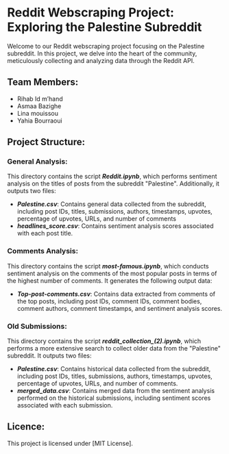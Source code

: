 
# Reddit Webscraping Project: Exploring the Palestine Subreddit 


Welcome to our Reddit webscraping project focusing on the Palestine subreddit. In this project, we delve into the heart of the community, meticulously collecting and analyzing data through the Reddit API.

## Team Members:
* Rihab Id m’hand
* Asmaa Bazighe
* Lina mouissou
* Yahia Bourraoui

## Project Structure:
### General Analysis:
This directory contains the script ***Reddit.ipynb***, which performs sentiment analysis on the titles of posts from the subreddit "Palestine". Additionally, it outputs two files:

* ***Palestine.csv***: Contains general data collected from the subreddit, including post IDs, titles, submissions, authors, timestamps, upvotes, percentage of upvotes, URLs, and number of comments
* ***headlines_score.csv***: Contains sentiment analysis scores associated with each post title.
### Comments Analysis:
This directory contains the script ***most-famous.ipynb***, which conducts sentiment analysis on the comments of the most popular posts in terms of the highest number of comments. It generates the following output data:

* ***Top-post-comments.csv***: Contains data extracted from comments of the top posts, including post IDs, comment IDs, comment bodies, comment authors, comment timestamps, and sentiment analysis scores.
### Old Submissions:
This directory contains the script ***reddit_collection_(2).ipynb***, which performs a more extensive search to collect older data from the "Palestine" subreddit. It outputs two files:

* ***Palestine.csv***: Contains historical data collected from the subreddit, including post IDs, titles, submissions, authors, timestamps, upvotes, percentage of upvotes, URLs, and number of comments.
* ***merged_data.csv***: Contains merged data from the sentiment analysis performed on the historical submissions, including sentiment scores associated with each submission.

## Licence:
This project is licensed under [MIT License].
